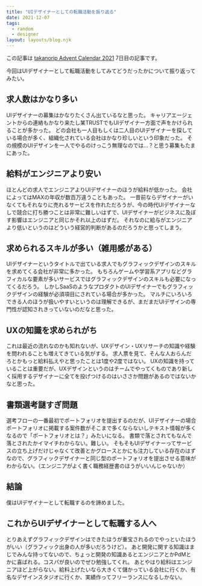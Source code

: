 ```yaml
---
title: "UIデザイナーとしての転職活動を振り返る"
date: 2021-12-07
tags:
  - random
  - designer
layout: layouts/blog.njk
---
```


この記事は [takanorip Advent Calendar 2021](https://adventar.org/calendars/7125) 7日目の記事です。

今回はUIデザイナーとして転職活動をしてみてどうだったかについて振り返ってみたい。

## 求人数はかなり多い

UIデザイナーの募集はかなりたくさん出ているなと思った。
キャリアエージェントからの連絡もかなり来たし某TRUSTでもUIデザイナー方面で声をかけられることが多かった。
どの会社も一人目もしくは二人目のUIデザイナーを探している場合が多く、組織化されている会社はかなり珍しいという印象だった。
その規模のUIデザインを一人でやるのけっこう無理なのでは…？と思う募集もたまにあった。

## 給料がエンジニアより安い

ほとんどの求人でエンジニアよりUIデザイナーのほうが給料が低かった。
会社によってはMAXの年収が数百万違うこともあった。
一昔前ならデザイナーがいなくてもそれなりに売れるサービスを作れただろうが、今の時代UIデザイナーなしで競合に打ち勝つことは非常に難しいはずで、UIデザイナーがビジネスに及ぼす影響はエンジニアと同じかそれ以上のはずだ。
それなのに給与がエンジニアより低いというのはどういう経営的判断があるのだろうかと思ってしまう。

## 求められるスキルが多い（雑用感がある）

UIデザイナーというタイトルで出ている求人でもグラフィックデザインのスキルを求めてくる会社が非常に多かった。
もちろんゲームや学習系アプリなどグラフィカルな要素が多いサービスではグラフィックデザインのスキルも必要になってくるだろう。
しかしSaaSのようなプロダクトのUIデザイナーでもグラフィックデザインの経験が必須項目にされている場合が多かった。
マルチにいろいろできる人のほうが扱いやすいというのは理解できるが、まだまだUIデザインの専門性が認知されきっていないのだなと思った。

## UXの知識を求められがち

これは最近の流れなのかも知れないが、UXデザイン・UXリサーチの知識や経験を問われることも増えてきている気がする。
求人票を見て、そんな人おらんだろとかもっと給料払えやと思ったことは1度や2度ではない。
UXの知識を持っていることは重要だが、UXデザインというのはチームでやってくものであり新しく採用するデザイナーに全てを投げつけるのはいささか問題があるのではないかなと思った。

## 書類選考謎すぎ問題

選考フローの一番最初でポートフォリオを提出するのだが、UIデザイナーの場合ポートフォリオに掲載する案件数がそこまで多くならないしテキスト情報が多くなるので「ポートフォリオとは？」みたいになる。
書類で落とされてもなんで落とされたかイマイチわからない。難しい。
そもそもUIデザイナーってサービスの立ち上げだけじゃなくて改善とかグロースとかにも注力している存在のはずなので、グラフィックデザイナーと同じ型のポートフォリオを提出させる意味がわからない。（エンジニアがよく書く職務経歴書のほうがいいんじゃないか）

## 結論

僕はUIデザイナーとして転職するのを諦めました。

## これからUIデザイナーとして転職する人へ

とりあえずグラフィックデザインはできたほうが重宝されるのでやっといたほうがいい（グラフィック出身の人が多いだろうけど）。
あと開発に関する知識はまじでみんな持ってないので、ちょっと開発の知識あるとエンジニアとかPdMとかに喜ばれる。コスパが良いのでぜひ勉強してくれ。
あとやはり給料はエンジニアほど上がらない。給料上げたいなら大きくて儲かっている会社に行くか、有名なデザインスタジオに行くか、実績作ってフリーランスになるしかない。
